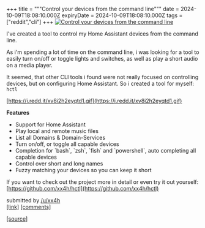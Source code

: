 +++
title = """Control your devices from the command line"""
date = 2024-10-09T18:08:10.000Z
expiryDate = 2024-10-09T18:08:10.000Z
tags = ["reddit","cli"]
+++
[![Control your devices from the command line](https://external-preview.redd.it/DvesRusHl-_ONpt_rH-jEoRq0lHzATmXsB6wWhhCeuA.jpg?width=640&crop=smart&auto=webp&s=ab7404ff03e5ac0246220654def7237c29acef53 "Control your devices from the command line")](https://www.reddit.com/r/commandline/comments/1fzxyry/control_your_devices_from_the_command_line/)

I've created a tool to control my Home Assistant devices from the command line.

As i'm spending a lot of time on the command line, i was looking for a tool to easily turn on/off or toggle lights and switches, as well as play a short audio on a media player.

It seemed, that other CLI tools i found were not really focused on controlling devices, but on configuring Home Assistant. So i created a tool for myself: `hctl`

[https://i.redd.it/xv8i2h2eyqtd1.gif](https://i.redd.it/xv8i2h2eyqtd1.gif)

**Features**

*   Support for Home Assistant
*   Play local and remote music files
*   List all Domains & Domain-Services
*   Turn on/off, or toggle all capable devices
*   Completion for \`bash\`, \`zsh\`, \`fish\` and \`powershell\`, auto completing all capable devices
*   Control over short and long names
*   Fuzzy matching your devices so you can keep it short

If you want to check out the project more in detail or even try it out yourself:  
[https://github.com/xx4h/hctl](https://github.com/xx4h/hctl)

submitted by [/u/xx4h](https://www.reddit.com/user/xx4h)  
[\[link\]](https://www.reddit.com/r/commandline/comments/1fzxyry/control_your_devices_from_the_command_line/) [\[comments\]](https://www.reddit.com/r/commandline/comments/1fzxyry/control_your_devices_from_the_command_line/)

[[source]](https://www.reddit.com/r/commandline/comments/1fzxyry/control_your_devices_from_the_command_line/)
